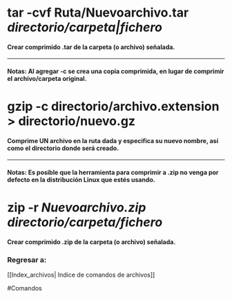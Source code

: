 # tar -cvf Ruta/Nuevoarchivo.tar *directorio/carpeta|fichero*
#### Crear comprimido .tar de la carpeta (o archivo) señalada.
---
#### Notas: Al agregar -c se crea una copia comprimida, en lugar de comprimir el archivo/carpeta original.

# gzip -c directorio/archivo.extension > directorio/nuevo.gz
#### Comprime UN archivo en la ruta dada y especifica su nuevo nombre, así como el directorio donde será creado.
---
#### Notas: Es posible que la herramienta para comprimir a .zip no venga por defecto en la distribución Linux que estés usando.
# zip -r *Nuevoarchivo.zip* *directorio/carpeta/fichero*
#### Crear comprimido .zip de la carpeta (o archivo) señalada.

### Regresar a: 
[[Index_archivos| Indice de comandos de archivos]]

#Comandos 